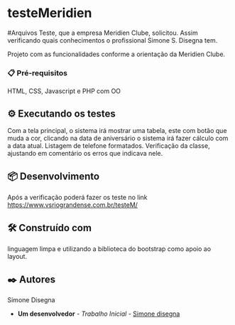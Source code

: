 # testeMeridien
#Arquivos Teste, que a empresa Meridien Clube, solicitou. Assim verificando quais conhecimentos o profissional Simone S. Disegna tem.

Projeto com as funcionalidades conforme a orientação da  Meridien Clube.

### 📋 Pré-requisitos
HTML, CSS, Javascript e PHP com OO

## ⚙️ Executando os testes
Com a tela principal, o sistema irá mostrar uma tabela, este com botão que muda a cor, clicando na data de aniversário o sistema irá fazer cálculo com a data atual.
Listagem de telefone formatados.
Verificação da classe, ajustando em comentário os erros que indicava nele.

## 📦 Desenvolvimento
Após a verificação poderá fazer os teste no link https://www.vsriograndense.com.br/testeM/

## 🛠️ Construído com
linguagem limpa e utilizando a biblioteca do bootstrap como apoio ao layout.

## ✒️ Autores

Simone Disegna

* **Um desenvolvedor** - *Trabalho Inicial* - [Simone disegna]( https://github.com/simonedisegna)